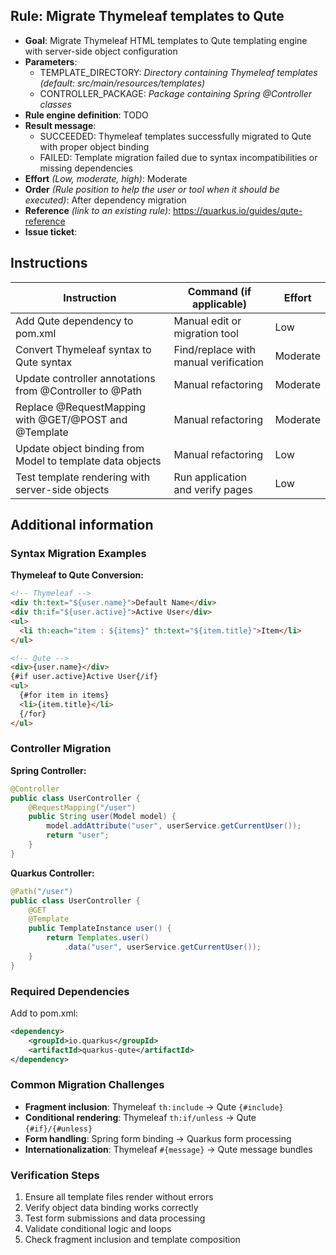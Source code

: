 ## Rule: Migrate Thymeleaf templates to Qute

- **Goal**: Migrate Thymeleaf HTML templates to Qute templating engine with server-side object configuration
- **Parameters**:
  - TEMPLATE_DIRECTORY: _Directory containing Thymeleaf templates (default: src/main/resources/templates)_
  - CONTROLLER_PACKAGE: _Package containing Spring @Controller classes_
- **Rule engine definition**: TODO
- **Result message**: 
  - SUCCEEDED: Thymeleaf templates successfully migrated to Qute with proper object binding
  - FAILED: Template migration failed due to syntax incompatibilities or missing dependencies
- **Effort** _(Low, moderate, high)_: Moderate
- **Order** _(Rule position to help the user or tool when it should be executed)_: After dependency migration
- **Reference** _(link to an existing rule)_: https://quarkus.io/guides/qute-reference
- **Issue ticket**: 

## Instructions

| Instruction                                                    | Command (if applicable)                    | Effort   |
|----------------------------------------------------------------|--------------------------------------------|----------|
| Add Qute dependency to pom.xml                                | Manual edit or migration tool             | Low      |
| Convert Thymeleaf syntax to Qute syntax                       | Find/replace with manual verification     | Moderate |
| Update controller annotations from @Controller to @Path       | Manual refactoring                         | Moderate |
| Replace @RequestMapping with @GET/@POST and @Template         | Manual refactoring                         | Moderate |
| Update object binding from Model to template data objects     | Manual refactoring                         | Low      |
| Test template rendering with server-side objects              | Run application and verify pages          | Low      |

## Additional information

### Syntax Migration Examples

**Thymeleaf to Qute Conversion:**

```html
<!-- Thymeleaf -->
<div th:text="${user.name}">Default Name</div>
<div th:if="${user.active}">Active User</div>
<ul>
  <li th:each="item : ${items}" th:text="${item.title}">Item</li>
</ul>

<!-- Qute -->
<div>{user.name}</div>
{#if user.active}Active User{/if}
<ul>
  {#for item in items}
  <li>{item.title}</li>
  {/for}
</ul>
```

### Controller Migration

**Spring Controller:**
```java
@Controller
public class UserController {
    @RequestMapping("/user")
    public String user(Model model) {
        model.addAttribute("user", userService.getCurrentUser());
        return "user";
    }
}
```

**Quarkus Controller:**
```java
@Path("/user")
public class UserController {
    @GET
    @Template
    public TemplateInstance user() {
        return Templates.user()
            .data("user", userService.getCurrentUser());
    }
}
```

### Required Dependencies

Add to pom.xml:
```xml
<dependency>
    <groupId>io.quarkus</groupId>
    <artifactId>quarkus-qute</artifactId>
</dependency>
```

### Common Migration Challenges

- **Fragment inclusion**: Thymeleaf `th:include` → Qute `{#include}`
- **Conditional rendering**: Thymeleaf `th:if/unless` → Qute `{#if}/{#unless}`
- **Form handling**: Spring form binding → Quarkus form processing
- **Internationalization**: Thymeleaf `#{message}` → Qute message bundles

### Verification Steps

1. Ensure all template files render without errors
2. Verify object data binding works correctly
3. Test form submissions and data processing
4. Validate conditional logic and loops
5. Check fragment inclusion and template composition